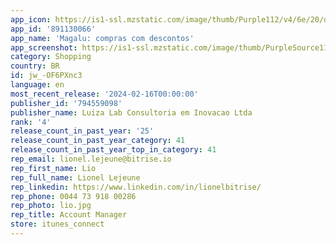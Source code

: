 ```yaml
---
app_icon: https://is1-ssl.mzstatic.com/image/thumb/Purple112/v4/6e/20/d2/6e20d228-139a-071a-8068-e8721208df8a/AppIcon-1x_U007emarketing-0-7-0-85-220.png/1024x1024bb.png
app_id: '891130066'
app_name: 'Magalu: compras com descontos'
app_screenshot: https://is1-ssl.mzstatic.com/image/thumb/PurpleSource116/v4/56/80/4d/56804ded-6fbc-cbbd-227e-a926e998212a/72a7905e-92c4-46e7-8dd5-5245e4638d1e_01_23_24_magalu_iOS65_01.png/1242x2688bb.png
category: Shopping
country: BR
id: jw_-OF6PXnc3
language: en
most_recent_release: '2024-02-16T00:00:00'
publisher_id: '794559098'
publisher_name: Luiza Lab Consultoria em Inovacao Ltda
rank: '4'
release_count_in_past_year: '25'
release_count_in_past_year_category: 41
release_count_in_past_year_top_in_category: 41
rep_email: lionel.lejeune@bitrise.io
rep_first_name: Lio
rep_full_name: Lionel Lejeune
rep_linkedin: https://www.linkedin.com/in/lionelbitrise/
rep_phone: 0044 73 918 00286
rep_photo: lio.jpg
rep_title: Account Manager
store: itunes_connect
---
```


